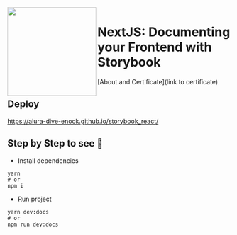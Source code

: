  <img align="left" width="200" src='https://github.com/alura-dive-enock/certificates/blob/main/courses/Front_End/NextJS/NextJS_Documenting_your_Frontend_with_Storybook/assets/icon_alura_NextJS:%20documentando%20seu%20Front-end%20com%20o%20Storybook.png?raw=true' />

# NextJS: Documenting your Frontend with Storybook

[About and Certificate](link to certificate)

## Deploy
https://alura-dive-enock.github.io/storybook_react/

## Step by Step to see 👀

- Install dependencies
```shell
yarn
# or
npm i
```
- Run project
```shell
yarn dev:docs
# or
npm run dev:docs
```

